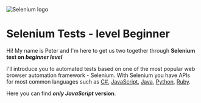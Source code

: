 ![Selenium logo](https://i.imgur.com/iGoU5Sw.jpg "Selenium & Peter Kolawa")
# Selenium Tests - level Beginner

Hi! My name is Peter and I'm here to get us two together through **Selenium test on _beginner level_**

I'll introduce you to automated tests based on one of the most popular web browser automation framework - Selenium.
With Selenium you have APIs for most common languages such as [C#](http://seleniumhq.github.io/selenium/docs/api/dotnet/ "C# Selenium API"), [JavaScript](http://seleniumhq.github.io/selenium/docs/api/javascript/ "JavaScript Selenium API"), [Java](http://seleniumhq.github.io/selenium/docs/api/java/index.html "Java Selenium API"), [Python](http://seleniumhq.github.io/selenium/docs/api/py/ "Python Selenium API"), [Ruby](http://seleniumhq.github.io/selenium/docs/api/rb/ "Ruby Selenium API").

Here you can find **_only JavaScript_ version**.
